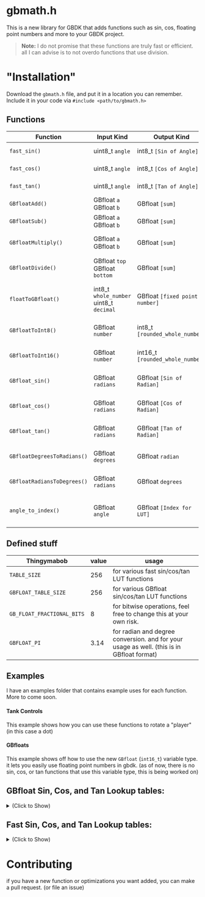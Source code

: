 

# gbmath.h

This is a new library for GBDK that adds functions such as sin, cos, floating point numbers and more to your GBDK project.


> **Note:** I do not promise that these functions are truly fast or efficient.
all I can advise is to not overdo functions that use division.

# "Installation"
Download the `gbmath.h` file, and put it in a location you can remember. 
Include it in your code via `#include <path/to/gbmath.h>`

## Functions 

|Function|Input Kind|Output Kind|Notes|
|----------------|-------------------------------|-----------------------------|-|
|`fast_sin()`|uint8_t  `angle`|int8_t `[Sin of Angle]`| is not a `GBfloat` type
|`fast_cos()`|uint8_t  `angle`|int8_t `[Cos of Angle]`| is not a `GBfloat` type
|`fast_tan()`|uint8_t  `angle`|int8_t `[Tan of Angle]`| is not a `GBfloat` type
|`GBfloatAdd()`|GBfloat `a` GBfloat `b`|GBfloat `[sum]`|not required for addition.
|`GBfloatSub()`|GBfloat `a` GBfloat `b`|GBfloat `[sum]`|not required for subtraction.
|`GBfloatMultiply()`|GBfloat `a` GBfloat `b`|GBfloat `[sum]`|this is required to multiply 2 `GBfloat` variables.
|`GBfloatDivide()`|GBfloat `top` GBfloat `bottom`|GBfloat `[sum]`|this is required to divide 2 `GBfloat` variables.
|`floatToGBfloat()`|int8_t `whole_number` uint8_t `decimal` |GBfloat `[fixed point number]`| if you want to pass `1.20` into a `GBfloat`: `floatToGBfloat(1, 20);`
|`GBfloatToInt8()`|GBfloat `number` |int8_t `[rounded_whole_number]` |will round a `GBfloat 1.51` to a `int8_t 2`.
|`GBfloatToInt16()`|GBfloat `number` |int16_t `[rounded_whole_number]` |will round a `GBfloat 1.51` to a `int16_t 2`.
|`GBfloat_sin()`|GBfloat `radians` |GBfloat `[Sin of Radian]` |will output a `GBfloat` variable type.
|`GBfloat_cos()`|GBfloat `radians` |GBfloat `[Cos of Radian]` |will output a `GBfloat` variable type.
|`GBfloat_tan()`|GBfloat `radians` |GBfloat `[Tan of Radian]` |will output a `GBfloat` variable type.
|`GBfloatDegreesToRadians()`|GBfloat `degrees` |GBfloat `radian` |will output a `GBfloat` variable type.
|`GBfloatRadiansToDegrees()`|GBfloat `radians` |GBfloat `degrees` |will output a `GBfloat` variable type.
|`angle_to_index()`|GBfloat `angle` |GBfloat `[Index for LUT]` |this does not need to be called, it is internally used.

## Defined stuff

|Thingymabob|value|usage|
|----------------|-------------------------------|-----------------------------|
|`TABLE_SIZE`|256|for various fast sin/cos/tan LUT functions
|`GBFLOAT_TABLE_SIZE`|256|for various GBfloat sin/cos/tan LUT functions
|`GB_FLOAT_FRACTIONAL_BITS`|8| for bitwise operations, feel free to change this at your own risk.|
|`GBFLOAT_PI`|3.14|for radian and degree conversion. and for your usage as well. (this is in GBfloat format)


## Examples
I have an examples folder that contains example uses for each function.
More to come soon.

#### Tank Controls
This example shows how you can use these functions to rotate a "player" (in this case a dot) 

#### GBfloats
This example shows off how to use the new `GBfloat` (`int16_t`) variable type. it lets you easily use floating point numbers in gbdk. (as of now, there is no sin, cos, or tan functions that use this variable type, this is being worked on)

## GBfloat Sin, Cos, and Tan Lookup tables:

<details>
  <summary>(Click to Show)</summary>
  
 ### SIN
 ```const GBfloat GBfloatSinTable[GBFLOAT_TABLE_SIZE] = {0, 0, 0, 0, 0, 0, 0, 0, 0, 0, 0, 0, 0, 0, 0, 0, 0, 0, 0, 0, 0, 0, 0, 0, 0, 0, 0, 0, 0, 0, 0, 0, 0, 0, 0, 0, 0, 0, 0, 0, 0, 107, 107, 107, 107, 107, 107, 107, 107, 107, 107, 107, 107, 107, 107, 107, 107, 107, 107, 107, 107, 107, 107, 107, 107, 107, 107, 107, 107, 107, 107, 107, 107, 107, 107, 107, 107, 107, 107, 107, 107, 107, 115, 115, 115, 115, 115, 115, 115, 115, 115, 115, 115, 115, 115, 115, 115, 115, 115, 115, 115, 115, 115, 115, 115, 115, 115, 115, 115, 115, 115, 115, 115, 115, 115, 115, 115, 115, 115, 115, 115, 115, 18, 18, 18, 18, 18, 18, 18, 18, 18, 18, 18, 18, 18, 18, 18, 18, 18, 18, 18, 18, 18, 18, 18, 18, 18, 18, 18, 18, 18, 18, 18, 18, 18, 18, 18, 18, 18, 18, 18, 18, 18, -96, -96, -96, -96, -96, -96, -96, -96, -96, -96, -96, -96, -96, -96, -96, -96, -96, -96, -96, -96, -96, -96, -96, -96, -96, -96, -96, -96, -96, -96, -96, -96, -96, -96, -96, -96, -96, -96, -96, -96, -122, -122, -122, -122, -122, -122, -122, -122, -122, -122, -122, -122, -122, -122, -122, -122, -122, -122, -122, -122, -122, -122, -122, -122, -122, -122, -122, -122, -122, -122, -122, -122, -122, -122, -122, -122, -122, -122, -122, -122, -122, -35, -35, -35, -35, -35, -35, -35, -35, -35, -35, -35, -35};```

 ### COS
 ```const GBfloat GBfloatCosTable[GBFLOAT_TABLE_SIZE] = {127, 127, 127, 127, 127, 127, 127, 127, 127, 127, 127, 127, 127, 127, 127, 127, 127, 127, 127, 127, 127, 127, 127, 127, 127, 127, 127, 127, 127, 127, 127, 127, 127, 127, 127, 127, 127, 127, 127, 127, 127, 69, 69, 69, 69, 69, 69, 69, 69, 69, 69, 69, 69, 69, 69, 69, 69, 69, 69, 69, 69, 69, 69, 69, 69, 69, 69, 69, 69, 69, 69, 69, 69, 69, 69, 69, 69, 69, 69, 69, 69, 69, -53, -53, -53, -53, -53, -53, -53, -53, -53, -53, -53, -53, -53, -53, -53, -53, -53, -53, -53, -53, -53, -53, -53, -53, -53, -53, -53, -53, -53, -53, -53, -53, -53, -53, -53, -53, -53, -53, -53, -53, -126, -126, -126, -126, -126, -126, -126, -126, -126, -126, -126, -126, -126, -126, -126, -126, -126, -126, -126, -126, -126, -126, -126, -126, -126, -126, -126, -126, -126, -126, -126, -126, -126, -126, -126, -126, -126, -126, -126, -126, -126, -83, -83, -83, -83, -83, -83, -83, -83, -83, -83, -83, -83, -83, -83, -83, -83, -83, -83, -83, -83, -83, -83, -83, -83, -83, -83, -83, -83, -83, -83, -83, -83, -83, -83, -83, -83, -83, -83, -83, -83, 36, 36, 36, 36, 36, 36, 36, 36, 36, 36, 36, 36, 36, 36, 36, 36, 36, 36, 36, 36, 36, 36, 36, 36, 36, 36, 36, 36, 36, 36, 36, 36, 36, 36, 36, 36, 36, 36, 36, 36, 36, 122, 122, 122, 122, 122, 122, 122, 122, 122, 122, 122, 122};```
 
### TAN

Tan simply uses the last 2 tables in order to save space.
I am considering a separate look up table to save speed.
```GBfloatDivide(GBfloat_sin(angle), GBfloat_cos(angle));```


</details>


## Fast Sin, Cos, and Tan Lookup tables:

<details>
  <summary>(Click to Show)</summary>
  
 ### SIN
 ```const  int8_t  sinTable[TABLE_SIZE] = {0, 3, 6, 9, 12, 15, 18, 21, 24, 27, 30, 33, 36, 39, 42, 45, 48, 51, 54, 57, 59, 62, 65, 67, 70, 73, 75, 78, 80, 82, 85, 87, 89, 91, 94, 96, 98, 100, 102, 103, 105, 107, 108, 110, 112, 113, 114, 116, 117, 118, 119, 120, 121, 122, 123, 123, 124, 125, 125, 126, 126, 126, 126, 126, 127, 126, 126, 126, 126, 126, 125, 125, 124, 123, 123, 122, 121, 120, 119, 118, 117, 116, 114, 113, 112, 110, 108, 107, 105, 103, 102, 100, 98, 96, 94, 91, 89, 87, 85, 82, 80, 78, 75, 73, 70, 67, 65, 62, 59, 57, 54, 51, 48, 45, 42, 39, 36, 33, 30, 27, 24, 21, 18, 15, 12, 9, 6, 3, 0, -3, -6, -9, -12, -15, -18, -21, -24, -27, -30, -33, -36, -39, -42, -45, -48, -51, -54, -57, -59, -62, -65, -67, -70, -73, -75, -78, -80, -82, -85, -87, -89, -91, -94, -96, -98, -100, -102, -103, -105, -107, -108, -110, -112, -113, -114, -116, -117, -118, -119, -120, -121, -122, -123, -123, -124, -125, -125, -126, -126, -126, -126, -126, -127, -126, -126, -126, -126, -126, -125, -125, -124, -123, -123, -122, -121, -120, -119, -118, -117, -116, -114, -113, -112, -110, -108, -107, -105, -103, -102, -100, -98, -96, -94, -91, -89, -87, -85, -82, -80, -78, -75, -73, -70, -67, -65, -62, -59, -57, -54, -51, -48, -45, -42, -39, -36, -33, -30, -27, -24, -21, -18, -15, -12, -9, -6, -3, };```

 ### COS
 ```const  int8_t  cosTable[TABLE_SIZE] = {127, 126, 126, 126, 126, 126, 125, 125, 124, 123, 123, 122, 121, 120, 119, 118, 117, 116, 114, 113, 112, 110, 108, 107, 105, 103, 102, 100, 98, 96, 94, 91, 89, 87, 85, 82, 80, 78, 75, 73, 70, 67, 65, 62, 59, 57, 54, 51, 48, 45, 42, 39, 36, 33, 30, 27, 24, 21, 18, 15, 12, 9, 6, 3, 0, -3, -6, -9, -12, -15, -18, -21, -24, -27, -30, -33, -36, -39, -42, -45, -48, -51, -54, -57, -59, -62, -65, -67, -70, -73, -75, -78, -80, -82, -85, -87, -89, -91, -94, -96, -98, -100, -102, -103, -105, -107, -108, -110, -112, -113, -114, -116, -117, -118, -119, -120, -121, -122, -123, -123, -124, -125, -125, -126, -126, -126, -126, -126, -127, -126, -126, -126, -126, -126, -125, -125, -124, -123, -123, -122, -121, -120, -119, -118, -117, -116, -114, -113, -112, -110, -108, -107, -105, -103, -102, -100, -98, -96, -94, -91, -89, -87, -85, -82, -80, -78, -75, -73, -70, -67, -65, -62, -59, -57, -54, -51, -48, -45, -42, -39, -36, -33, -30, -27, -24, -21, -18, -15, -12, -9, -6, -3, 0, 3, 6, 9, 12, 15, 18, 21, 24, 27, 30, 33, 36, 39, 42, 45, 48, 51, 54, 57, 59, 62, 65, 67, 70, 73, 75, 78, 80, 82, 85, 87, 89, 91, 94, 96, 98, 100, 102, 103, 105, 107, 108, 110, 112, 113, 114, 116, 117, 118, 119, 120, 121, 122, 123, 123, 124, 125, 125, 126, 126, 126, 126, 126, };```
 
### TAN

Tan simply uses the last 2 tables in order to save space.
I am considering a separate look up table to save speed.
```(fast_sin(angle) <<  8) /  fast_cos(angle)```


</details>

# Contributing
if you have a new function or optimizations you want added, you can make a pull request. (or file an issue)


